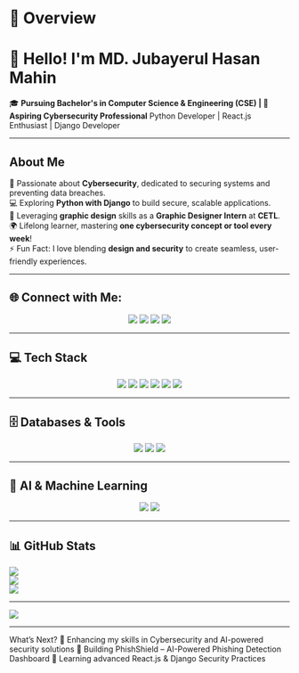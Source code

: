 # 💫 Overview  

# 👋 **Hello! I'm MD. Jubayerul Hasan Mahin**  
🎓 **Pursuing Bachelor's in Computer Science & Engineering (CSE) | 🚀 Aspiring Cybersecurity Professional** Python Developer | React.js Enthusiast | Django Developer 

---  

## **About Me**  
🔐 Passionate about **Cybersecurity**, dedicated to securing systems and preventing data breaches.  
💻 Exploring **Python with Django** to build secure, scalable applications.  
🎨 Leveraging **graphic design** skills as a **Graphic Designer Intern** at **CETL**.  
🌍 Lifelong learner, mastering **one cybersecurity concept or tool every week**!  
⚡ Fun Fact: I love blending **design and security** to create seamless, user-friendly experiences.  

---

## 🌐 **Connect with Me:**  
<p align="center">
  <a href="https://linkedin.com/in/md-jubayerul-hasan-mahin"><img src="https://img.shields.io/badge/LinkedIn-%230077B5.svg?logo=linkedin&logoColor=white"></a>  
  <a href="https://github.com/Maahin11"><img src="https://img.shields.io/badge/GitHub-%23121011.svg?logo=github&logoColor=white"></a>  
  <a href="https://www.youtube.com/@MentorMatrix-m11"><img src="https://img.shields.io/badge/YouTube-%23FF0000.svg?logo=YouTube&logoColor=white"></a>  
  <a href="mailto:maahihasan2017@gmail.com"><img src="https://img.shields.io/badge/Email-D14836?logo=gmail&logoColor=white"></a>
</p>

---

## 💻 **Tech Stack**  
<p align="center">
  <img src="https://img.shields.io/badge/python-3670A0?style=for-the-badge&logo=python&logoColor=ffdd54">  
  <img src="https://img.shields.io/badge/django-%23092E20.svg?style=for-the-badge&logo=django&logoColor=white">  
  <img src="https://img.shields.io/badge/javascript-%23323330.svg?style=for-the-badge&logo=javascript&logoColor=%23F7DF1E">  
  <img src="https://img.shields.io/badge/react-%2320232a.svg?style=for-the-badge&logo=react&logoColor=%2361DAFB">  
  <img src="https://img.shields.io/badge/c-%2300599C.svg?style=for-the-badge&logo=c&logoColor=white">  
  <img src="https://img.shields.io/badge/java-%23ED8B00.svg?style=for-the-badge&logo=openjdk&logoColor=white">  
</p>

---

## 🗄️ **Databases & Tools**  
<p align="center">
  <img src="https://img.shields.io/badge/postgres-%23316192.svg?style=for-the-badge&logo=postgresql&logoColor=white">  
  <img src="https://img.shields.io/badge/github-%23121011.svg?style=for-the-badge&logo=github&logoColor=white">  
  <img src="https://img.shields.io/badge/cisco-%23049fd9.svg?style=for-the-badge&logo=cisco&logoColor=black">  
</p>

---

## 🤖 **AI & Machine Learning**  
<p align="center">
  <img src="https://img.shields.io/badge/PyTorch-%23EE4C2C.svg?style=for-the-badge&logo=PyTorch&logoColor=white">  
  <img src="https://img.shields.io/badge/TensorFlow-%23FF6F00.svg?style=for-the-badge&logo=TensorFlow&logoColor=white">  
</p>

---

## 📊 **GitHub Stats**  
![](https://github-readme-stats.vercel.app/api?username=Maahin11&theme=default&hide_border=false&include_all_commits=false&count_private=false)  
![](https://github-readme-streak-stats.herokuapp.com/?user=Maahin11&theme=default&hide_border=false)  
![](https://github-readme-stats.vercel.app/api/top-langs/?username=Maahin11&theme=default&hide_border=false&include_all_commits=false&count_private=false&layout=compact)  

---

[![](https://visitcount.itsvg.in/api?id=Maahin11&icon=0&color=3)](https://visitcount.itsvg.in)  

---
What’s Next?
🔹 Enhancing my skills in Cybersecurity and AI-powered security solutions
🔹 Building PhishShield – AI-Powered Phishing Detection Dashboard
🔹 Learning advanced React.js & Django Security Practices
